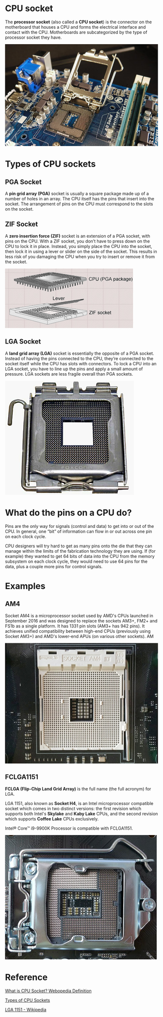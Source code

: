 # CPU socket

The **processor socket** (also called a **CPU socket**) is the connector on the motherboard that houses a CPU and forms the electrical interface and contact with the CPU. Motherboards are subcategorized by the type of processor socket they have. 

![](images/Untitled-d9802b3d-8c52-4c86-849b-4d0bd3cdb6b8.png)

# Types of CPU sockets

## PGA Socket

A **pin grid array (PGA)** socket is usually a square package made up of a number of holes in an array. The CPU itself has the pins that insert into the socket. The arrangement of pins on the CPU must correspond to the slots on the socket.

## ZIF Socket

A **zero insertion force (ZIF)** socket is an extension of a PGA socket, with pins on the CPU. With a ZIF socket, you don’t have to press down on the CPU to lock it in place. Instead, you simply place the CPU into the socket, then lock it in using a lever or slider on the side of the socket. This results in less risk of you damaging the CPU when you try to insert or remove it from the socket.

![](images/Untitled-807f0314-56af-4b54-8168-f34561356a7a.png)

## LGA Socket

A **land grid array (LGA)** socket is essentially the opposite of a PGA socket. Instead of having the pins connected to the CPU, they’re connected to the socket itself while the CPU has slots with connectors. To lock a CPU into an LGA socket, you have to line up the pins and apply a small amount of pressure. LGA sockets are less fragile overall than PGA sockets.

![](images/Untitled-7a55ecf0-ac96-4cfa-85ff-6a23b3b7ef65.png)

# What do the pins on a CPU do?

Pins are the only way for signals (control and data) to get into or out of the CPU. In general, one “bit” of information can flow in or out across one pin on each clock cycle.

CPU designers will try hard to get as many pins onto the die that they can manage within the limits of the fabrication technology they are using. If (for example) they wanted to get 64 bits of data into the CPU from the memory subsystem on each clock cycle, they would need to use 64 pins for the data, plus a couple more pins for control signals.

# Examples

## AM4

Socket AM4 is a microprocessor socket used by AMD's CPUs launched in September 2016 and was designed to replace the sockets AM3+, FM2+ and FS1b as a single platform. It has 1331 pin slots (AM3+ has 942 pins). It achieves unified compatibility between high-end CPUs (previously using Socket AM3+) and AMD's lower-end APUs (on various other sockets). AM

![](images/Untitled-803add4b-7bb0-40c9-8791-5ec702a00cb8.png)

## FCLGA1151

**FCLGA (Flip-Chip Land Grid Array)** is the full name (the full acronym) for LGA.

LGA 1151, also known as **Socket H4**, is an Intel microprocessor compatible socket which comes in two distinct versions: the first revision which supports both Intel's **Skylake** and **Kaby Lake** CPUs, and the second revision which supports **Coffee Lake** CPUs exclusively.

Intel® Core™ i9-9900K Processor is compatible with FCLGA1151.

![](images/Untitled-88f65df9-348d-43ee-be2c-2e2fc6dd1f64.png)

# Reference

[What is CPU Socket? Webopedia Definition](https://www.webopedia.com/TERM/C/CPU_socket.html)

[Types of CPU Sockets](https://itstillworks.com/types-cpu-sockets-1255.html)

[](https://sites.google.com/site/dfwarn/system-board?tmpl=%2Fsystem%2Fapp%2Ftemplates%2Fprint%2F&showPrintDialog=1)

[](https://www.quora.com/What-does-the-number-of-pins-of-the-CPU-actually-indicates)

[LGA 1151 - Wikipedia](https://en.wikipedia.org/wiki/LGA_1151)